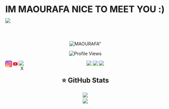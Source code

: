 # IM MAOURAFA NICE TO MEET YOU :) <img src="https://media.giphy.com/media/hvRJCLFzcasrR4ia7z/giphy.gif" width=35 />
<br>
<div align="center">
<p align="center"> 
  <img src="https://img.shields.io/github/followers/maourafa?label=Follow Me!&style=social" alt=MAOURAFA" /> 
</p>

![Profile Views](https://hits.seeyoufarm.com/api/count/incr/badge.svg?url=https://github.com/maourafa/&title=Profile%20Views)


<a href="https://www.instagram.com/maourafa">
  <img align="left" alt="Instagram" width="21px" src="https://raw.githubusercontent.com/github/explore/06c46459e7947c8a25f72798af696d66e202ac39/topics/instagram/instagram.png" />
</a>
<a href="https://youtube.com/@maourafa">
  <img align="left" alt="Youtube" width="21px" src="https://raw.githubusercontent.com/edent/SuperTinyIcons/e94212a487d744cb75e75241cb93716836b2d1e2/images/svg/youtube.svg" />
</a>
<a href="https://x.com/aadmoa">
  <img align="left" alt="X" width="21px" src="https://avatars.githubusercontent.com/u/50278?s=200&v=4" />
</a>

  
<p align="center">
  <img src="https://forthebadge.com/images/badges/powered-by-oxygen.svg">
  <img src="https://forthebadge.com/images/badges/built-with-love.svg">
  <img src="https://forthebadge.com/images/badges/approved-by-my-mom.svg">
  <br>
</p>

##
## ⭐ GitHub Stats

![](https://github-readme-stats.vercel.app/api?username=maourafa&theme=github_dark&hide_border=false&include_all_commits=false&count_private=false)<br/>
![](https://github-readme-stats.vercel.app/api/top-langs/?username=maourafa&theme=github_dark&hide_progress=true)
</div>
